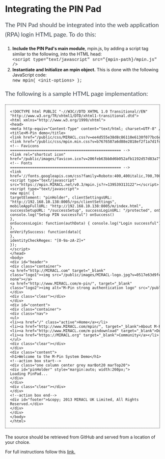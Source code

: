 
<h1>Integrating the PIN Pad</h1>



<p style="margin: 10px 0px 20px; padding: 0px; line-height: 1.6em; color: rgb(62, 69, 76); font-family: Lato, sans-serif; font-size: 1.4em;">The PIN Pad should be integrated into the web application (RPA) login HTML page. To do this:</p>

<ol>
	<li><strong style="font-style: inherit;">Include the PIN Pad&#39;s main module</strong>, mpin.js, by adding&nbsp;<span style="line-height: 19.2px;">a script tag similar to the following,&nbsp;</span>into the HTML head:<br />
	<span class="CVXCodeinText" style="font-family: 'Courier New';">&lt;script type=&quot;text/javascript&quot; src=&quot;{mpin-path}/mpin.js&quot; /&gt;</span></li>
	<li><strong style="font-style: inherit;">Instantiate and Initialize an mpin object.</strong>&nbsp;This is done with the following JavaScript code:<br />
	<span class="CVXCodeinText" style="font-family: 'Courier New';">new mpin( &lt;init-options&gt; );</span></li>
</ol>

<p style="margin: 10px 0px 20px; padding: 0px; line-height: 1.6em; color: rgb(62, 69, 76); font-family: Lato, sans-serif; font-size: 1.4em;">The following is a sample HTML page implementation:<span style="color: rgb(153, 153, 153); font-family: Arial, sans-serif; font-size: 1.7em; font-weight: bold; line-height: 1em;">​</span></p>

<pre style="margin-top: 0px; margin-bottom: 20px; padding: 15px; unicode-bidi: embed; border: 1px dotted; font-size: 12px;">
&lt;!DOCTYPE html PUBLIC &quot;-//W3C//DTD XHTML 1.0 Transitional//EN&quot; 
&quot;http://www.w3.org/TR/xhtml1/DTD/xhtml1-transitional.dtd&quot;&gt; 
&lt;html xmlns=&quot;http://www.w3.org/1999/xhtml&quot;&gt; 
&lt;head&gt; 
&lt;meta http-equiv=&quot;Content-Type&quot; content=&quot;text/html; charset=UTF-8&quot; /&gt; 
&lt;title&gt;M-Pin demo&lt;/title&gt; 
&lt;link href=&quot;/public/css/MIRACL.css?v=ee4d555e38d8c86110e6130f077bc6e2&quot; rel=&quot;stylesheet&quot; type=&quot;text/css&quot; /&gt; 
&lt;link href=&quot;/public/css/mpin.min.css?v=b7676587a6d88e2818ef2f1a7d1fdae6&quot; rel=&quot;stylesheet&quot; type=&quot;text/css&quot; /&gt; 
&lt;!-- Favicons 
================================================== --&gt; 
&lt;link rel=&quot;shortcut icon&quot; 
href=&quot;/public/images/favicon.ico?v=206feb63bb8d6b052afb1192d57d83a7&quot;&gt; 
&lt;!-- Fonts 
================================================== --&gt; 
&lt;link 
href=&#39;//fonts.googleapis.com/css?family=Roboto:400,400italic,700,700italic&#39; rel=&#39;stylesheet&#39; type=&#39;text/css&#39;&gt; 
&lt;script type=&quot;text/javascript&quot; 
src=&quot;https://mpin.MIRACL.net/v0.3/mpin.js?r=139539313122&quot;&gt;&lt;/script&gt; 
&lt;script type=&quot;text/javascript&quot;&gt; 
new mpin( { 
targetElement: &quot;pinHolder&quot;, clientSettingsURL: 
&quot;http://192.168.10.138:8005/rps/clientSettings&quot;, 
mobileAppFullURL: &quot;http://192.168.10.138:8005/m/index.html&quot;, 
successSetupURL: &quot;/successSetup&quot;, successLoginURL: &quot;/protected&quot;, onSuccessSetup: function(setupData, onSuccess) { 
console.log(&quot;Setup PIN successful&quot;) onSuccess() 
}, 
onSuccessLogin: function(authData) { console.log(&quot;Login successful&quot;) window.location = &quot;/protected&quot; 
}, 
onVerifySuccess: function(data){ 
}, 
identityCheckRegex: &quot;[0-9a-zA-Z]+&quot; 
}); 
&lt;/script&gt; 
&lt;/head&gt; 
&lt;body&gt; 
&lt;div id=&quot;header&quot;&gt; 
&lt;div class=&quot;container&quot;&gt; 
&lt;a href=&quot;http://MIRACL.com&quot; target=&quot;_blank&quot; 
class=&quot;logo1&quot;&gt;&lt;img src=&quot;/public/images/MIRACL-logo.jpg?v=0517e63d9febecab7894f22262f21d67&quot; alt=&quot;MIRACL Logo&quot; width=&quot;170&quot; height=&quot;33&quot; title=&quot;MIRACL Logo&quot; style=&quot;border-style: 
none&quot;&gt;&lt;/a&gt; 
&lt;a href=&quot;http://www.MIRACL.com/m-pin/&quot;, target=&quot;_blank&quot; 
class=&quot;logo2&quot;&gt;&lt;img alt=&quot;M-Pin strong authentication logo&quot; src=&quot;/public/images/m-pin-logostrong.png?v=3517e8e85a0030f3f4fad11d0e9448c9&quot; width=&quot;152&quot; height=&quot;54&quot; title=&quot;M-Pin strong authentication logo&quot; style=&quot;border-style: none&quot;&gt;&lt;/a&gt; 
&lt;/div&gt; 
&lt;div class=&quot;clear&quot;&gt;&lt;/div&gt; 
&lt;/div&gt; 
&lt;div id=&quot;content&quot;&gt; 
&lt;div class=&quot;container&quot;&gt; 
&lt;div class=&quot;nav&quot;&gt; 
&lt;ul&gt; 
&lt;li&gt;&lt;a href=&quot;/&quot; class=&quot;active&quot;&gt;Home&lt;/a&gt;&lt;/li&gt; 
&lt;li&gt;&lt;a href=&quot;http://www.MIRACL.com/mpin/&quot;, target=&quot;_blank&quot;&gt;About M-Pin&lt;/a&gt;&lt;/li&gt; 
&lt;li&gt;&lt;a href=&quot;http://www.MIRACL.com/m-pindownload&quot; target=&quot;_blank&quot;&gt;Download M-Pin&lt;/a&gt;&lt;/li&gt; 
&lt;li&gt;&lt;a href=&quot;https://MIRACL.org&quot; target=&quot;_blank&quot;&gt;Community&lt;/a&gt;&lt;/li&gt; 
&lt;/ul&gt; 
&lt;div class=&quot;clear&quot;&gt;&lt;/div&gt; 
&lt;/div&gt; 
&lt;div class=&quot;content&quot;&gt; 
&lt;h1&gt;Welcome to the M-Pin System Demo&lt;/h1&gt; 
&lt;!--action box start--&gt; 
&lt;div class=&quot;one column center grey marBot20 marTop20&quot;&gt; 
&lt;div id=&quot;pinHolder&quot; style=&quot;margin:auto; width:260px;&quot;&gt; 
Loading PinPad... 
&lt;/div&gt; 
&lt;/div&gt; 
&lt;div class=&quot;clear&quot;&gt;&lt;/div&gt; 
&lt;/div&gt; 
&lt;!--action box end--&gt; 
&lt;div id=&quot;footer&quot;&gt;&amp;copy; 2013 MIRACL UK Limited, All Rights 
Reserved.&lt;/div&gt; 
&lt;/div&gt; 
&lt;/div&gt; 
&lt;/body&gt; 
&lt;/html&gt;</pre>

<p>The source should be retrieved from GitHub and served from a location of your choice.</p>

<p> For full instructions follow this <a href="../javascript/milagro-mfa-javascript-guide.html"> link. </a> </p>
